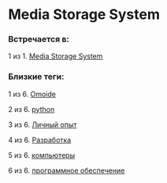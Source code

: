 # Media Storage System

### Встречается в:

1 из 1. [Media Storage System](../Компьютеры%20и%20софт/Личный%20опыт/Omoide/Media%20Storage%20System.md)


### Близкие теги:

1 из 6. [Omoide](../__tags/omoide.md)

2 из 6. [python](../__tags/python.md)

3 из 6. [Личный опыт](../__tags/lichnyy_opyt.md)

4 из 6. [Разработка](../__tags/razrabotka.md)

5 из 6. [компьютеры](../__tags/kompytery.md)

6 из 6. [программное обеспечение](../__tags/programmnoe_obespechenie.md)

